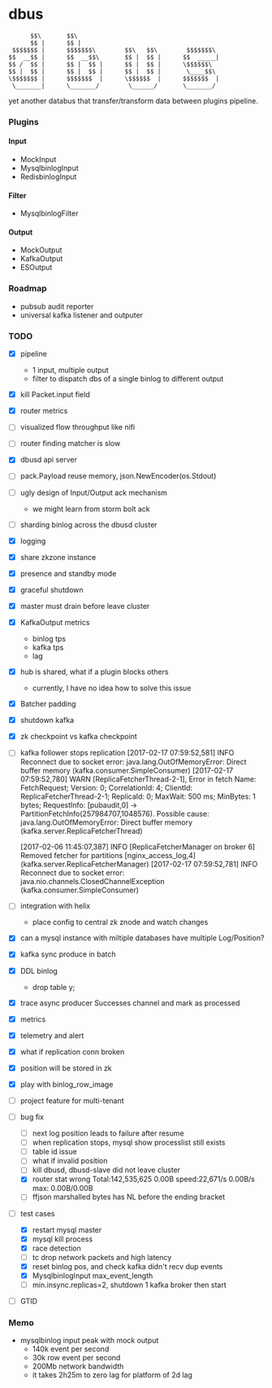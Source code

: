 # dbus
    
          $$\       $$\                                       
          $$ |      $$ |                                      
     $$$$$$$ |      $$$$$$$\        $$\   $$\        $$$$$$$\ 
    $$  __$$ |      $$  __$$\       $$ |  $$ |      $$  _____|
    $$ /  $$ |      $$ |  $$ |      $$ |  $$ |      \$$$$$$\  
    $$ |  $$ |      $$ |  $$ |      $$ |  $$ |       \____$$\ 
    \$$$$$$$ |      $$$$$$$  |      \$$$$$$  |      $$$$$$$  |
     \_______|      \_______/        \______/       \_______/ 
                                                              
yet another databus that transfer/transform data between plugins pipeline.

### Plugins

#### Input

- MockInput
- MysqlbinlogInput
- RedisbinlogInput

#### Filter

- MysqlbinlogFilter

#### Output

- MockOutput
- KafkaOutput
- ESOutput

### Roadmap

- pubsub audit reporter
- universal kafka listener and outputer

### TODO

- [X] pipeline
  - 1 input, multiple output
  - filter to dispatch dbs of a single binlog to different output
- [X] kill Packet.input field
- [X] router metrics
- [ ] visualized flow throughput like nifi
- [ ] router finding matcher is slow
- [X] dbusd api server
- [ ] pack.Payload reuse memory, json.NewEncoder(os.Stdout)
- [ ] ugly design of Input/Output ack mechanism
  - we might learn from storm bolt ack
- [ ] sharding binlog across the dbusd cluster
- [X] logging
- [X] share zkzone instance
- [X] presence and standby mode
- [X] graceful shutdown
- [X] master must drain before leave cluster
- [X] KafkaOutput metrics
  -  binlog tps
  -  kafka tps
  -  lag
- [X] hub is shared, what if a plugin blocks others
  - currently, I have no idea how to solve this issue
- [X] Batcher padding
- [X] shutdown kafka
- [X] zk checkpoint vs kafka checkpoint
- [ ] kafka follower stops replication
    [2017-02-17 07:59:52,581] INFO Reconnect due to socket error: java.lang.OutOfMemoryError: Direct buffer memory (kafka.consumer.SimpleConsumer)
    [2017-02-17 07:59:52,780] WARN [ReplicaFetcherThread-2-1], Error in fetch Name: FetchRequest; Version: 0; CorrelationId: 4; ClientId: ReplicaFetcherThread-2-1; ReplicaId: 0; MaxWait: 500 ms; MinBytes: 1 bytes; RequestInfo: [pubaudit,0] -> PartitionFetchInfo(257984707,1048576). Possible cause: java.lang.OutOfMemoryError: Direct buffer memory (kafka.server.ReplicaFetcherThread)

    [2017-02-06 11:45:07,387] INFO [ReplicaFetcherManager on broker 6] Removed fetcher for partitions [nginx_access_log,4] (kafka.server.ReplicaFetcherManager)
    [2017-02-17 07:59:52,781] INFO Reconnect due to socket error: java.nio.channels.ClosedChannelException (kafka.consumer.SimpleConsumer)
- [ ] integration with helix
  - place config to central zk znode and watch changes
- [X] can a mysql instance with miltiple databases have multiple Log/Position?
- [X] kafka sync produce in batch
- [X] DDL binlog
  - drop table y;
- [X] trace async producer Successes channel and mark as processed
- [X] metrics
- [X] telemetry and alert
- [X] what if replication conn broken
- [X] position will be stored in zk
- [X] play with binlog_row_image
- [ ] project feature for multi-tenant
- [ ] bug fix
  - [ ] next log position leads to failure after resume
  - [ ] when replication stops, mysql show processlist still exists
  - [ ] table id issue
  - [ ] what if invalid position
  - [ ] kill dbusd, dbusd-slave did not leave cluster
  - [X] router stat wrong
    Total:142,535,625      0.00B speed:22,671/s      0.00B/s max: 0.00B/0.00B
  - [ ] ffjson marshalled bytes has NL before the ending bracket
- [ ] test cases
  - [X] restart mysql master
  - [X] mysql kill process
  - [X] race detection
  - [ ] tc drop network packets and high latency
  - [X] reset binlog pos, and check kafka didn't recv dup events
  - [X] MysqlbinlogInput max_event_length
  - [ ] min.insync.replicas=2, shutdown 1 kafka broker then start
- [ ] GTID

### Memo

- mysqlbinlog input peak with mock output
  - 140k event per second
  - 30k row event per second
  - 200Mb network bandwidth
  - it takes 2h25m to zero lag for platform of 2d lag


